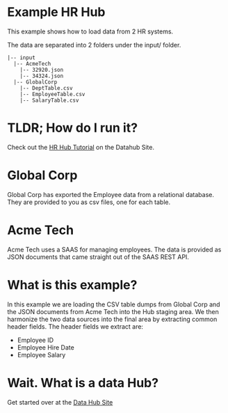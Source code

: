 # Example HR Hub
This example shows how to load data from 2 HR systems. 

The data are separated into 2 folders under the input/ folder.  
```
|-- input  
  |-- AcmeTech
    |-- 32920.json
    |-- 34324.json
  |-- GlobalCorp
    |-- DeptTable.csv
    |-- EmployeeTable.csv
    |-- SalaryTable.csv
```

# TLDR; How do I run it?
Check out the [HR Hub Tutorial](https://marklogic.github.io/marklogic-data-hub/) on the Datahub Site.

# Global Corp
Global Corp has exported the Employee data from a relational database. They are provided to you as csv files, one for each table.

# Acme Tech
Acme Tech uses a SAAS for managing employees. The data is provided as JSON documents that came straight out of the SAAS REST API.

# What is this example?
In this example we are loading the CSV table dumps from Global Corp and the JSON documents from Acme Tech into the Hub staging area. We then harmonize the two data sources into the final area by extracting common header fields. The header fields we extract are:

- Employee ID
- Employee Hire Date
- Employee Salary

# Wait. What is a data Hub?
Get started over at the [Data Hub Site](https://marklogic.github.io/marklogic-data-hub/what/)
